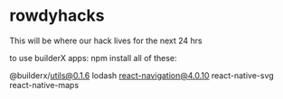 # rowdyhacks
This will be where our hack lives for the next 24 hrs


to use builderX apps:
npm install all of these:

@builderx/utils@0.1.6
lodash
react-navigation@4.0.10
react-native-svg
react-native-maps
